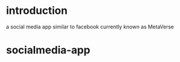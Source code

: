 # introduction
 a social media app similar to facebook currently known as MetaVerse 
 # socialmedia-app
